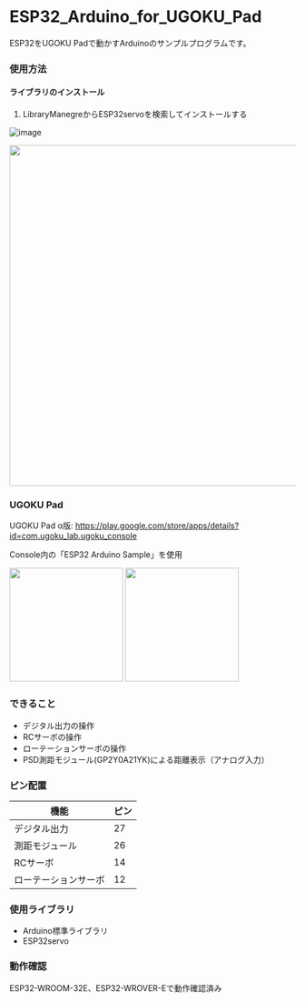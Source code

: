 # ESP32_Arduino_for_UGOKU_Pad
ESP32をUGOKU Padで動かすArduinoのサンプルプログラムです。

### 使用方法
#### ライブラリのインストール
1. LibraryManegreからESP32servoを検索してインストールする

![image](https://github.com/user-attachments/assets/240c0f71-7568-4d48-be1f-f5498d0c759a)


<img src="https://github.com/user-attachments/assets/03bf7964-c6c7-4e85-a25b-a88410169c76" width="600">



### UGOKU Pad
UGOKU Pad α版: https://play.google.com/store/apps/details?id=com.ugoku_lab.ugoku_console

Console内の「ESP32 Arduino Sample」を使用

<img src="https://github.com/user-attachments/assets/a0c7ed43-5082-4802-9647-cbb8cc861142" width="200">
<img src="https://github.com/user-attachments/assets/578605c3-9ea8-434b-b564-59bf12aa8233" width="200">

### できること
- デジタル出力の操作
- RCサーボの操作
- ローテーションサーボの操作
- PSD測距モジュール(GP2Y0A21YK)による距離表示（アナログ入力）

### ピン配置
| 機能 | ピン |
| ------------- | ------------- |
| デジタル出力  | 27 |
| 測距モジュール | 26 |
| RCサーボ | 14 |
| ローテーションサーボ | 12 |

### 使用ライブラリ
- Arduino標準ライブラリ
- ESP32servo

### 動作確認
ESP32-WROOM-32E、ESP32-WROVER-Eで動作確認済み


